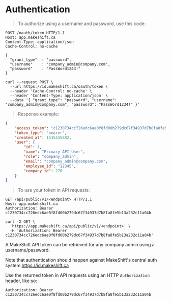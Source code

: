# Authentication

> To authorize using a username and password, use this code:

```http
POST /oauth/token HTTP/1.1
Host: app.makeshift.ca
Content-Type: application/json
Cache-Control: no-cache

{
  "grant_type"  : "password",
  "username"    : "company_admin@company.com",
  "password"    : "PassWord1243!"
}
```

```shell
curl --request POST \
  --url https://id.makeshift.ca/oauth/token \
  --header 'Cache-Control: no-cache' \
  --header 'Content-Type: application/json' \
  --data '{ "grant_type": "password", "username": "company_admin@company.com", "password": "PassWord1234!" }'
```

> Response example:

```json
{
    "access_token": "c1230734cc726edc6ae0f8fd00b279dc67f34937d7b8fa8fe5b13a232c11a04b",
    "token_type": "bearer",
    "created_at": 1535435882,
    "user": {
        "id": 1,
        "name": "Primary API User",
        "role": "company_admin",
        "email": "company_admin@company.com",
        "employee_id": "12345",
        "company_id": 270
    }
}
```

> To use your token in API requests:

```http
GET /api/public/v1/<endpoint> HTTP/1.1
Host: app.makehshift.ca
Authorization: Bearer c1230734cc726edc6ae0f8fd00b279dc67f34937d7b8fa8fe5b13a232c11a04b
```

```shell
curl -X GET \
  'https://app.makeshift.ca/api/public/v1/<endpoint>' \
  -H 'Authorization: Bearer c1230734cc726edc6ae0f8fd00b279dc67f34937d7b8fa8fe5b13a232c11a04b'
```


A MakeShift API token can be retrieved for any company admin using a username/password.

<aside class="notice">
  Note that authentication should happen against MakeShift's central auth system <a href="https://id.makeshift.ca">https://id.makeshift.ca</a>
</aside>

Use the returned token in API requests using an HTTP `Authorization` header, like so:

`Authorization: Bearer c1230734cc726edc6ae0f8fd00b279dc67f34937d7b8fa8fe5b13a232c11a04b`
